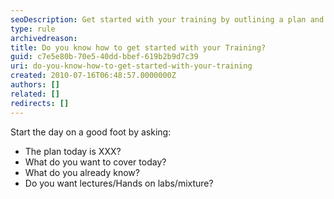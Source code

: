 ```yaml
---
seoDescription: Get started with your training by outlining a plan and setting goals, including defining what you want to cover today.
type: rule
archivedreason:
title: Do you know how to get started with your Training?
guid: c7e5e80b-70e5-40dd-bbef-619b2b9d7c39
uri: do-you-know-how-to-get-started-with-your-training
created: 2010-07-16T06:48:57.0000000Z
authors: []
related: []
redirects: []
---
```


Start the day on a good foot by asking:

- The plan today is XXX?
- What do you want to cover today?
- What do you already know?
- Do you want lectures/Hands on labs/mixture?

<!--endintro-->
